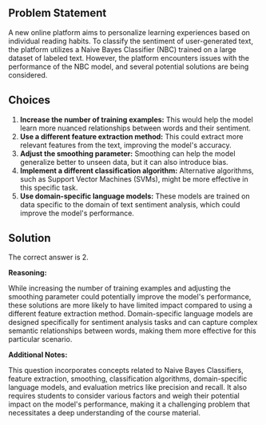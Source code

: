 ## Problem Statement

A new online platform aims to personalize learning experiences based on individual reading habits. To classify the sentiment of user-generated text, the platform utilizes a Naive Bayes Classifier (NBC) trained on a large dataset of labeled text. However, the platform encounters issues with the performance of the NBC model, and several potential solutions are being considered.

## Choices

1. **Increase the number of training examples:** This would help the model learn more nuanced relationships between words and their sentiment.
2. **Use a different feature extraction method:** This could extract more relevant features from the text, improving the model's accuracy.
3. **Adjust the smoothing parameter:** Smoothing can help the model generalize better to unseen data, but it can also introduce bias.
4. **Implement a different classification algorithm:** Alternative algorithms, such as Support Vector Machines (SVMs), might be more effective in this specific task.
5. **Use domain-specific language models:** These models are trained on data specific to the domain of text sentiment analysis, which could improve the model's performance.

## Solution

The correct answer is 2.

**Reasoning:**

While increasing the number of training examples and adjusting the smoothing parameter could potentially improve the model's performance, these solutions are more likely to have limited impact compared to using a different feature extraction method. Domain-specific language models are designed specifically for sentiment analysis tasks and can capture complex semantic relationships between words, making them more effective for this particular scenario.

**Additional Notes:**

This question incorporates concepts related to Naive Bayes Classifiers, feature extraction, smoothing, classification algorithms, domain-specific language models, and evaluation metrics like precision and recall. It also requires students to consider various factors and weigh their potential impact on the model's performance, making it a challenging problem that necessitates a deep understanding of the course material.